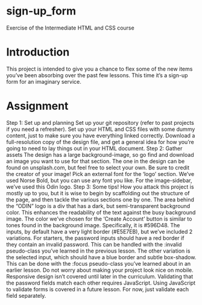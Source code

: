 # sign-up_form
Exercise of the Intermediate HTML and CSS course

# Introduction
This project is intended to give you a chance to flex some of the new items you’ve been absorbing over the past few lessons. This time it’s a sign-up form for an imaginary service.

# Assignment
Step 1: Set up and planning
Set up your git repository (refer to past projects if you need a refresher).
Set up your HTML and CSS files with some dummy content, just to make sure you have everything linked correctly.
Download a full-resolution copy of the design file, and get a general idea for how you’re going to need to lay things out in your HTML document.
Step 2: Gather assets
The design has a large background-image, so go find and download an image you want to use for that section. The one in the design can be found on unsplash.com, but feel free to select your own. Be sure to credit the creator of your image!
Pick an external font for the ‘logo’ section. We’ve used Norse Bold, but you can use any font you like.
For the image-sidebar, we’ve used this Odin logo.
Step 3: Some tips!
How you attack this project is mostly up to you, but it is wise to begin by scaffolding out the structure of the page, and then tackle the various sections one by one.
The area behind the “ODIN” logo is a div that has a dark, but semi-transparent background color. This enhances the readability of the text against the busy background image.
The color we’ve chosen for the ‘Create Account’ button is similar to tones found in the background image. Specifically, it is #596D48.
The inputs, by default have a very light border (#E5E7EB), but we’ve included 2 variations. For starters, the password inputs should have a red border if they contain an invalid password. This can be handled with the :invalid pseudo-class you’ve learned in the previous lesson.
The other variation is the selected input, which should have a blue border and subtle box-shadow. This can be done with the :focus pseudo-class you’ve learned about in an earlier lesson.
Do not worry about making your project look nice on mobile. Responsive design isn’t covered until later in the curriculum.
Validating that the password fields match each other requires JavaScript. Using JavaScript to validate forms is covered in a future lesson. For now, just validate each field separately.
